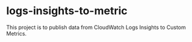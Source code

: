 logs-insights-to-metric
=======================

This project is to publish data from CloudWatch Logs Insights to Custom Metrics.
